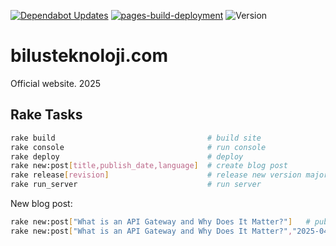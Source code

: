[![Dependabot Updates](https://github.com/bilusteknoloji/bilusteknoloji.com/actions/workflows/dependabot/dependabot-updates/badge.svg)](https://github.com/bilusteknoloji/bilusteknoloji.com/actions/workflows/dependabot/dependabot-updates)
[![pages-build-deployment](https://github.com/bilusteknoloji/bilusteknoloji.com/actions/workflows/pages/pages-build-deployment/badge.svg)](https://github.com/bilusteknoloji/bilusteknoloji.com/actions/workflows/pages/pages-build-deployment)
![Version](https://img.shields.io/badge/version-0.1.4-orange.svg)

# bilusteknoloji.com

Official website. 2025

## Rake Tasks

```bash
rake build                                  # build site
rake console                                # run console
rake deploy                                 # deploy
rake new:post[title,publish_date,language]  # create blog post
rake release[revision]                      # release new version major,minor,patch, default: patch
rake run_server                             # run server
```

New blog post:

```bash
rake new:post["What is an API Gateway and Why Does It Matter?"]   # publish date is now, lang: en
rake new:post["What is an API Gateway and Why Does It Matter?","2025-04-01 12:42"]   # publish date April 1, 12:42, lang: en
```
